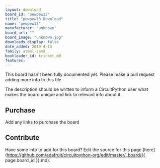 ```yaml
---
layout: download
board_id: "pewpew13"
title: "pewpew13 Download"
name: "pewpew13"
manufacturer: "unknown"
board_url: ""
board_image: "unknown.jpg"
downloads_display: false
date_added: 2019-4-13
family: atmel-samd
bootloader_id: trinket_m0
features:
---
```


This board hasn't been fully documented yet. Please make a pull request adding more info to this file.

The description should be written to inform a CircuitPython user what makes the board unique and link to relevant info about it.

## Purchase
Add any links to purchase the board

## Contribute

Have some info to add for this board? Edit the source for this page [here](https://github.com/adafruit/circuitpython-org/edit/master/_board/{{ page.board_id }}.md).
